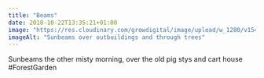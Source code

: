```yaml
---
title: "Beams"
date: 2018-10-22T13:35:21+01:00
image: "https://res.cloudinary.com/growdigital/image/upload/w_1280/v1544366084/beams-43595808500.jpg"
imageAlt: "Sunbeams over outbuildings and through trees"
---
```


Sunbeams the other misty morning, over the old pig stys and cart house #ForestGarden
